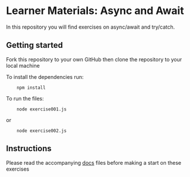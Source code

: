# Learner Materials: Async and Await

In this repository you will find exercises on async/await and try/catch.

## Getting started

Fork this repository to your own GitHub then clone the repository to your local machine

To install the dependencies run:

        npm install

To run the files:

        node exercise001.js

or

        node exercise002.js
        
        
## Instructions

Please read the accompanying [docs](./docs/) files before making a start on these exercises
